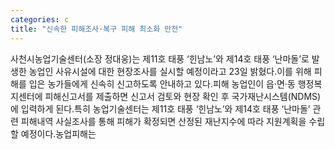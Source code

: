 ```yaml
---
categories: c
title: "신속한 피해조사·복구 피해 최소화 만전"
---
```

사천시농업기술센터(소장 정대웅)는 제11호 태풍 ‘힌남노’와 제14호 태풍 ‘난마돌’로 발생한 농업인 사유시설에 대한 현장조사를 실시할 예정이라고 23일 밝혔다.이를 위해 피해를 입은 농가들에게 신속히 신고하도록 안내하고 있다.피해 농업인이 읍·면·동 행정복지센터에 피해신고서를 제출하면 신고서 검토와 현장 확인 후 국가재난시스템(NDMS)에 입력하게 된다.특히 농업기술센터는 제11호 태풍 ‘힌남노’와 제14호 태풍 ‘난마돌’ 관련 피해내역 사실조사를 통해 피해가 확정되면 산정된 재난지수에 따라 지원계획을 수립할 예정이다.농업피해는